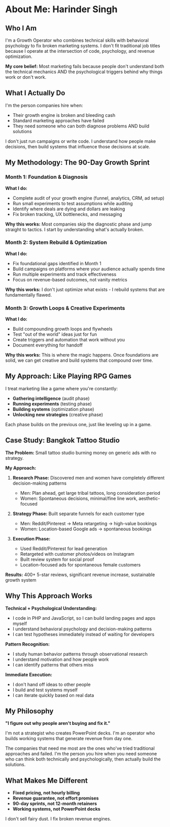# About Me: Harinder Singh

## Who I Am

I'm a Growth Operator who combines technical skills with behavioral psychology to fix broken marketing systems. I don't fit traditional job titles because I operate at the intersection of code, psychology, and revenue optimization.

**My core belief:** Most marketing fails because people don't understand both the technical mechanics AND the psychological triggers behind why things work or don't work.

## What I Actually Do

I'm the person companies hire when:
- Their growth engine is broken and bleeding cash
- Standard marketing approaches have failed
- They need someone who can both diagnose problems AND build solutions

I don't just run campaigns or write code. I understand how people make decisions, then build systems that influence those decisions at scale.

## My Methodology: The 90-Day Growth Sprint

### Month 1: Foundation & Diagnosis
**What I do:**
- Complete audit of your growth engine (funnel, analytics, CRM, ad setup)
- Run small experiments to test assumptions while auditing
- Identify where deals are dying and dollars are leaking
- Fix broken tracking, UX bottlenecks, and messaging

**Why this works:** Most companies skip the diagnostic phase and jump straight to tactics. I start by understanding what's actually broken.

### Month 2: System Rebuild & Optimization
**What I do:**
- Fix foundational gaps identified in Month 1
- Build campaigns on platforms where your audience actually spends time
- Run multiple experiments and track effectiveness
- Focus on revenue-based outcomes, not vanity metrics

**Why this works:** I don't just optimize what exists - I rebuild systems that are fundamentally flawed.

### Month 3: Growth Loops & Creative Experiments
**What I do:**
- Build compounding growth loops and flywheels
- Test "out of the world" ideas just for fun
- Create triggers and automation that work without you
- Document everything for handoff

**Why this works:** This is where the magic happens. Once foundations are solid, we can get creative and build systems that compound over time.

## My Approach: Like Playing RPG Games

I treat marketing like a game where you're constantly:
- **Gathering intelligence** (audit phase)
- **Running experiments** (testing phase) 
- **Building systems** (optimization phase)
- **Unlocking new strategies** (creative phase)

Each phase builds on the previous one, just like leveling up in a game.

## Case Study: Bangkok Tattoo Studio

**The Problem:** Small tattoo studio burning money on generic ads with no strategy.

**My Approach:**
1. **Research Phase:** Discovered men and women have completely different decision-making patterns
   - Men: Plan ahead, get large tribal tattoos, long consideration period
   - Women: Spontaneous decisions, minimal/fine line work, aesthetic-focused

2. **Strategy Phase:** Built separate funnels for each customer type
   - Men: Reddit/Pinterest → Meta retargeting → high-value bookings
   - Women: Location-based Google ads → spontaneous bookings

3. **Execution Phase:** 
   - Used Reddit/Pinterest for lead generation
   - Retargeted with customer photos/videos on Instagram
   - Built review system for social proof
   - Location-focused ads for spontaneous female customers

**Results:** 400+ 5-star reviews, significant revenue increase, sustainable growth system

## Why This Approach Works

**Technical + Psychological Understanding:**
- I code in PHP and JavaScript, so I can build landing pages and apps myself
- I understand behavioral psychology and decision-making patterns
- I can test hypotheses immediately instead of waiting for developers

**Pattern Recognition:**
- I study human behavior patterns through observational research
- I understand motivation and how people work
- I can identify patterns that others miss

**Immediate Execution:**
- I don't hand off ideas to other people
- I build and test systems myself
- I can iterate quickly based on real data

## My Philosophy

**"I figure out why people aren't buying and fix it."**

I'm not a strategist who creates PowerPoint decks. I'm an operator who builds working systems that generate revenue from day one.

The companies that need me most are the ones who've tried traditional approaches and failed. I'm the person you hire when you need someone who can think both technically and psychologically, then actually build the solutions.

## What Makes Me Different

- **Fixed pricing, not hourly billing**
- **Revenue guarantee, not effort promises** 
- **90-day sprints, not 12-month retainers**
- **Working systems, not PowerPoint decks**

I don't sell fairy dust. I fix broken revenue engines.
